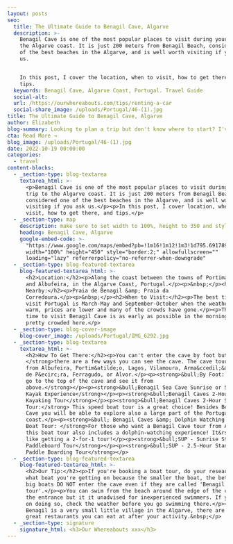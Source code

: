 ```yaml
---
layout: posts
seo:
  title: The Ultimate Guide to Benagil Cave, Algarve
  description: >-
    Benagil Cave is one of the most popular places to visit during your trip to
    the Algarve coast. It is just 200 meters from Benagil Beach, considered one
    of the best beaches in the Algarve, and is well worth visiting if you ask
    us.


    In this post, I cover the location, when to visit, how to get there, and
    tips.
  keywords: Benagil Cave, Algarve Coast, Portugal. Travel Guide
  social-alt:
  url: /https://ourwhereabouts.com/tips/renting-a-car
  social-share_image: /uploads/Portugal/46-(1).jpg
title: The Ultimate Guide to Benagil Cave, Algarve
author: Elizabeth
blog-summary: Looking to plan a trip but don't know where to start? I've got you!
cta: Read More →
blog_image: /uploads/Portugal/46-(1).jpg
date: 2022-10-19 00:00:00
categories:
  - travel
content-blocks:
  - _section-type: blog-textarea
    textarea_html: >-
      <p>Benagil Cave is one of the most popular places to visit during your
      trip to the Algarve coast. It is just 200 meters from Benagil Beach,
      considered one of the best beaches in the Algarve, and is well worth
      visiting if you ask us.</p><p>In this post, I cover location, when to
      visit, how to get there, and tips.</p>
  - _section-type: map
    description: make sure to set width to 100%, height to 350 and style to border 2
    heading: Benagil Cave, Algarve
    google-embed-code: >-
      "https://www.google.com/maps/embed?pb=!1m16!1m12!1m3!1d795.6917893804182!2d-8.424605113648445!3d37.086852174305314!2m3!1f0!2f0!3f0!3m2!1i1024!2i768!4f13.1!2m1!1sBenagil%20cave!5e0!3m2!1sen!2sil!4v1673426485077!5m2!1sen!2sil"
      width="100%" height="450" style="border:2;" allowfullscreen=""
      loading="lazy" referrerpolicy="no-referrer-when-downgrade"
  - _section-type: blog-featured-textarea
    blog-featured-textarea_html: >-
      <h2>Location:​​​​​​</h2><p>Along the coast between the towns of Portimao
      and Albufeira, in the Algarve Coast, Portugal.</p><p>&nbsp;</p><h2>Beaches
      Nearby:</h2><p>Praia de Benagil &amp; Praia da
      Corredoura.</p><p>&nbsp;</p><h2>When to Visit:</h2><p>The best time to
      visit Portugal is March-May and September-October when the weather is
      warm, prices are lower and many of the crowds have gone.</p><p>The best
      time to visit Benagil Cave is as early as possible in the morning. It gets
      pretty crowded here.</p>
  - _section-type: blog-cover-image
    blog-cover_image: /uploads/Portugal/IMG_6292.jpg
  - _section-type: blog-textarea
    textarea_html: >-
      <h2>How To Get There:</h2><p>You can't enter the cave by foot but<strong>
      </strong>there are a few ways you can see the cave. The cave tours depart
      from Albufeira, Portim&atilde;o, Lagos, Vilamoura, Arma&ccedil;&atilde;o
      de P&ecirc;ra, Ferragudo, or Alvor.</p><p><strong>&bull;By Foot: You can
      go to the top of the cave and see it from
      above.</strong></p><p><strong>&bull;Benagil Sea Cave Sunrise or Sunset
      Kayak Experience</strong></p><p><strong>&bull;Benagil Caves 2-Hour Guided
      Kayaking Tour</strong></p><p><strong>&bull;Benagil Caves 2-Hour Speed Boat
      Tour:</strong> This speed boat tour is a great choice! Besides Benagil
      Cave you will be able to explore also a large part of the Portuguese
      coast.</p><p><strong>&bull; Benagil Caves &amp; Dolphin Watching Speed
      Boat Tour: </strong>For those who want a Benagil Cave tour from Albufeira,
      this boat tour also includes a dolphin-watching experience! It&rsquo;s
      like getting a 2-for-1 tour!</p><p><strong>&bull;SUP - Sunrise Standup
      Paddleboard Tour</strong></p><p><strong>&bull;SUP - 2.5-Hour Stand-up
      Paddle Boarding Tour</strong></p>
  - _section-type: blog-featured-textarea
    blog-featured-textarea_html: >-
      <h2>Our Tip:</h2><p>If you're booking a boat tour, do your research on
      what boat you're getting on because the smaller the boat, the better. The
      big boats DO NOT enter the cave even if they are called 'Benagil cave boat
      tour'.</p><p>You can swim from the beach around the edge of the cliff to
      the entrance but it it unadvised for inexperienced swimmers. If you plan
      on doing so, check the weather before you go swimming there.</p><p>While
      Benagil is a very small little village in the Algarve, there are many of
      great restaurants you can eat at after your activity.&nbsp;</p>
  - _section-type: signature
    signature_html: <h3>Our Whereabouts xxx</h3>
---
```

